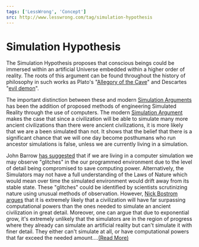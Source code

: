 ```yaml
---
tags: ['LessWrong', 'Concept']
src: http://www.lesswrong.com/tag/simulation-hypothesis
---
```


# Simulation Hypothesis
The Simulation Hypothesis proposes that conscious beings could be immersed within an artificial Universe embedded within a higher order of reality. The roots of this argument can be found throughout the history of philosophy in such works as Plato's "[Allegory of the Cave](https://en.wikipedia.org/wiki/The_Allegory_of_the_Cave)" and Descartes "[evil demon](https://en.wikipedia.org/wiki/Evil_demon)".

The important distinction between these and modern [Simulation Arguments](https://www.lesswrong.com/tag/simulation-argument) has been the addition of proposed methods of engineering Simulated Reality through the use of computers. The modern [Simulation Argument](https://www.lesswrong.com/tag/simulation-argument) makes the case that since a civilization will be able to simulate many more ancient civilizations than there were ancient civilizations, it is more likely that we are a been simulated than not. It shows that the belief that there is a significant chance that we will one day become posthumans who run ancestor simulations is false, unless we are currently living in a simulation.

John Barrow [has suggested](http://www.simulation-argument.com/barrowsim.pdf) that if we are living in a computer simulation we may observe "glitches" in the our programmed environment due to the level of detail being compromised to save computing power. Alternatively, the Simulators may not have a full understanding of the Laws of Nature which would mean over time the simulated environment would drift away from its stable state. These "glitches" could be identified by scientists scrutinizing nature using unusual methods of observation. However, [Nick Bostrom](https://www.lesswrong.com/tag/nick-bostrom) [argues](http://www.simulation-argument.com/simulation.pdf) that it is extremely likely that a civilization will have far surpassing computational powers than the ones needed to simulate an ancient civilization in great detail. Moreover, one can argue that due to exponential grow, it's extremely unlikely that the simulators are in the region of progress where they already can simulate an artificial reality but can't simulate it with finer detail. They either can't simulate at all, or have computational powers that far exceed the needed amount....[(Read More)]()

